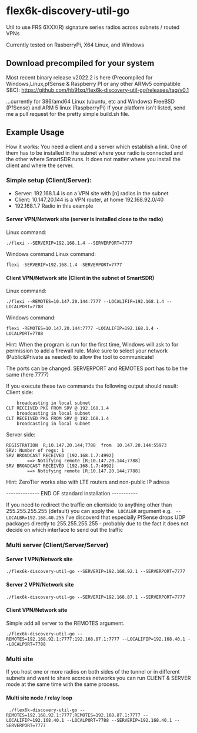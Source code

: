 # flex6k-discovery-util-go


Util to use FRS 6XXX(R) signature series radios across subnets / routed VPNs

Currently tested on RasberryPi, X64 Linux, and Windows

## Download precompiled for your system

Most recent binary release  v2022.2 is here (Precompiled for Windows,Linux,pfSense & Raspberry PI or any other ARMv5 compatible SBC):
https://github.com/hb9fxq/flex6k-discovery-util-go/releases/tag/v0.1

...currently for 386/amd64 Linux (ubuntu, etc and Windows) FreeBSD (PfSense) and ARM 5 linux (RaspberryPi)
If your platform isn't listed, send me a pull request for the pretty simple build.sh file. 

## Example Usage

How it works: You need a client and a server which establish a link. One of them has to be installed in the subnet where your radio is connected and the other where SmartSDR runs. 
It does not matter where you install the client and where the server.

### Simple setup (Client/Server):

* Server: 192.168.1.4 is on a VPN site with [n] radios in the subnet
* Client: 10.147.20.144 is a VPN router, at home 192.168.92.0/40
* 192.168.1.7 Radio in this example

#### Server VPN/Network site (server is installed close to the radio)
Linux command:</br>
```
./flexi --SERVERIP=192.168.1.4 --SERVERPORT=7777
```
Windows command:Linux command:</br>
```
flexi -SERVERIP=192.168.1.4 -SERVERPORT=7777
```

#### Client VPN/Network site (Client in the subnet of SmartSDR)


Linux command:</br>
```
./flexi --REMOTES=10.147.20.144:7777 --LOCALIFIP=192.168.1.4 --LOCALPORT=7788
```

Windows command:</br>
```
flexi -REMOTES=10.147.20.144:7777 -LOCALIFIP=192.168.1.4 -LOCALPORT=7788
```

Hint: When the program is run for the first time, Windows will ask to for permission to add a firewall rule. Make sure to select your network (Public&Private as needed) to allow the tool to communicate!

The ports can be changed. SERVERPORT and REMOTES port has to be the same (here 7777)

If you execute these two commands the following output should result:</br>
Client side:
```CLT RECEIVED PKG FROM SRV @ 192.168.1.4
    broadcasting in local subnet
CLT RECEIVED PKG FROM SRV @ 192.168.1.4
    broadcasting in local subnet
CLT RECEIVED PKG FROM SRV @ 192.168.1.4
    broadcasting in local subnet 
```

Server side:</br>
```
REGISTRATION  R;10.147.20.144;7788  from  10.147.20.144:55973
SRV: Number of regs: 1
SRV BROADCAST RECEIVED [192.168.1.7:4992]
        ==> Notifying remote [R;10.147.20.144;7788]
SRV BROADCAST RECEIVED [192.168.1.7:4992]
        ==> Notifying remote [R;10.147.20.144;7788]
```

Hint: ZeroTier works also with LTE routers and non-public IP adress


-------------- END OF standard installation -----------


If you need to redirect the traffic on clientside to anything other than 255.255.255.255 (default) you can apply the ``` LOCALBR``` argument e.g. ``` --LOCALBR=192.168.40.255``` I've discoverd that especially PfSense drops UDP packages directly to 255.255.255.255 - probably due to the fact it does not decide on which interface to send out the traffic

### Multi server (Client/Server/Server)

#### Server 1 VPN/Network site
```
./flex6k-discovery-util-go --SERVERIP=192.168.92.1 --SERVERPORT=7777
```

#### Server 2 VPN/Network site
```
./flex6k-discovery-util-go --SERVERIP=192.168.87.1 --SERVERPORT=7777
```

#### Client VPN/Network site
Simple add all server to the REMOTES argument.

```
./flex6k-discovery-util-go --REMOTES=192.168.92.1:7777;192.168.87.1:7777 --LOCALIFIP=192.168.40.1 --LOCALPORT=7788
```


### Multi site
If you host one or more radios on both sides of the tunnel or in different subnets and want to share accross networks you can run CLIENT & SERVER mode at the same time with the same process. 

#### Multi site node / relay loop

```
 ./flex6k-discovery-util-go --REMOTES=192.168.92.1:7777;REMOTES=192.168.87.1:7777 --LOCALIFIP=192.168.40.1 --LOCALPORT=7788 --SERVERIP=192.168.40.1 --SERVERPORT=7777
 ```



